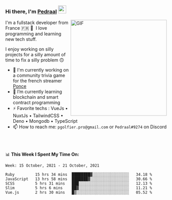 ### Hi there, I'm <a href="https://pedraal.dev" target="_blank">Pedraal</a> <img src="https://media.giphy.com/media/hvRJCLFzcasrR4ia7z/giphy.gif" width="25px">
<img align="right" alt="GIF" src="https://pedraal.dev/avatar.png" width="300" height="300" />

I'm a fullstack developer from France 🇫🇷 🥖 &nbsp;I love programming and learning new
tech stuff.

I enjoy working on silly projects for a silly amount of time to fix a silly problem 🙃

- 🔭  I'm currently working on a community trivia game for the french streamer <a href="https://twitch.tv/ponce" target="_blank">Ponce</a>
- 🌱 I’m currently learning blockchain and smart contract programming
- ⚡ Favorite techs : VueJs &bull; NuxtJs &bull; TailwindCSS &bull; Deno &bull; Mongodb &bull; TypeScript
- 📫 How to reach me: `pgolfier.pro@gmail.com` or `Pedraal#9274` on Discord

<br>
<br>

📊 **This Week I Spent My Time On:**
<!--START_SECTION:waka-->
```text
Week: 15 October, 2021 - 21 October, 2021

Ruby         15 hrs 34 mins  ████████▓░░░░░░░░░░░░░░░░   34.18 % 
JavaScript   13 hrs 58 mins  ███████▓░░░░░░░░░░░░░░░░░   30.66 % 
SCSS         5 hrs 31 mins   ███░░░░░░░░░░░░░░░░░░░░░░   12.13 % 
Slim         5 hrs 6 mins    ██▓░░░░░░░░░░░░░░░░░░░░░░   11.21 % 
Vue.js       2 hrs 30 mins   █▒░░░░░░░░░░░░░░░░░░░░░░░   05.52 % 
```
<!--END_SECTION:waka-->
